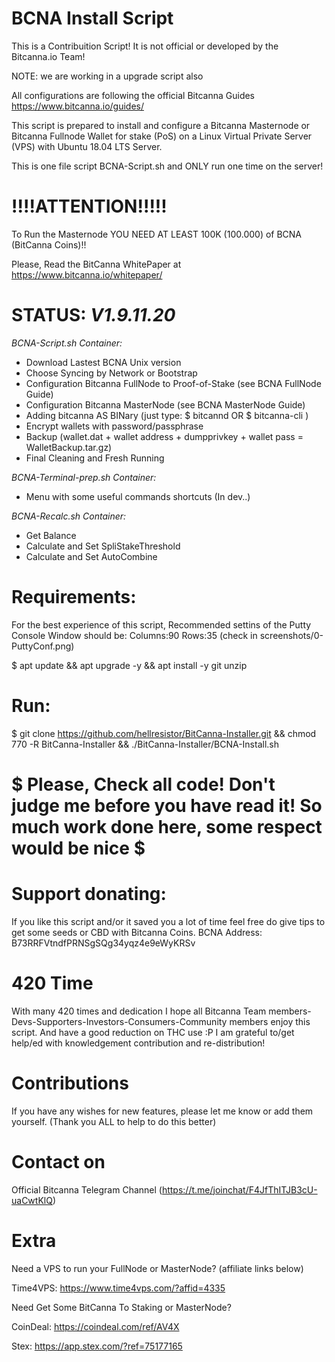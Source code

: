 # BCNA Install Script

This is a Contribuition Script! It is not official or developed by the Bitcanna.io Team!

NOTE: we are working in a upgrade script also

All configurations are following the official Bitcanna Guides <https://www.bitcanna.io/guides/> 

This script is prepared to install and configure a Bitcanna Masternode or Bitcanna Fullnode Wallet for stake (PoS) on a Linux Virtual Private Server (VPS) with Ubuntu 18.04 LTS Server.

This is one file script BCNA-Script.sh and ONLY run one time on the server!

# !!!!ATTENTION!!!!!
To Run the Masternode YOU NEED AT LEAST 100K (100.000) of BCNA (BitCanna Coins)!!

Please, Read the BitCanna WhitePaper at https://www.bitcanna.io/whitepaper/


# STATUS: *V1.9.11.20*

*BCNA-Script.sh Container:*
 - Download Lastest BCNA Unix version
 - Choose Syncing by Network or Bootstrap
 - Configuration Bitcanna FullNode to Proof-of-Stake (see BCNA FullNode Guide)
 - Configuration Bitcanna MasterNode (see BCNA MasterNode Guide)
 - Adding bitcanna AS BINary (just type: $ bitcannd OR $ bitcanna-cli )
 - Encrypt wallets with password/passphrase
 - Backup (wallet.dat + wallet address + dumpprivkey + wallet pass = WalletBackup.tar.gz)
 - Final Cleaning and Fresh Running

*BCNA-Terminal-prep.sh Container:*
  - Menu with some useful commands shortcuts (In dev..)

*BCNA-Recalc.sh Container:*
 - Get Balance
 - Calculate and Set SpliStakeThreshold
 - Calculate and Set AutoCombine

# Requirements: 

For the best experience of this script, Recommended settins of the Putty Console Window should be: 
Columns:90 Rows:35 (check in screenshots/0-PuttyConf.png)

$ apt update && apt upgrade -y && apt install -y git unzip 


# Run:
$ git clone https://github.com/hellresistor/BitCanna-Installer.git && chmod 770 -R BitCanna-Installer && ./BitCanna-Installer/BCNA-Install.sh


# $ Please, Check all code! Don't judge me before you have read it! So much work done here, some respect would be nice $
 
 
# Support donating:
If you like this script and/or it saved you a lot of time
feel free do give tips to get some seeds or CBD with Bitcanna Coins.
BCNA Address:  B73RRFVtndfPRNSgSQg34yqz4e9eWyKRSv

# 420 Time
With many 420 times and dedication
I hope all Bitcanna Team members-Devs-Supporters-Investors-Consumers-Community members enjoy this script. And have a good reduction on THC use :P
I am grateful to/get help/ed with knowledgement contribution and re-distribution!

# Contributions
If you have any wishes for new features, please let me know or add them yourself. 
(Thank you ALL to help to do this better)

# Contact on
Official Bitcanna Telegram Channel (https://t.me/joinchat/F4JfThITJB3cU-uaCwtKlQ)

# Extra
 Need a VPS to run your FullNode or MasterNode? (affiliate links below)

Time4VPS: https://www.time4vps.com/?affid=4335

 Need Get Some BitCanna To Staking or MasterNode?

CoinDeal: https://coindeal.com/ref/AV4X

Stex: https://app.stex.com/?ref=75177165
